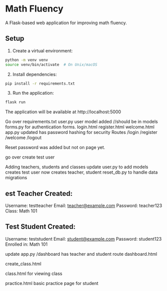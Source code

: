 # Math Fluency

A Flask-based web application for improving math fluency.

## Setup

1. Create a virtual environment:
```bash
python -m venv venv
source venv/bin/activate  # On Unix/macOS
```

2. Install dependencies:
```bash
pip install -r requirements.txt
```

3. Run the application:
```bash
flask run
```

The application will be available at http://localhost:5000

Go over requirements.txt
user.py user model added
//should be in models
forms.py for authentication forms.
login.html
register.html
welcome.html
app.py updated
has password hashing for security
Routes
    /login
    /register
    /welcome
    /logout

Reset password was added but not on page yet.

go over create test user

Adding teachers, students and classes
update user.py to add models
creates test user now creates teacher, student
reset_db.py to handle data migrations

est Teacher Created:
------------------------
Username: testteacher
Email: teacher@example.com
Password: teacher123
Class: Math 101

Test Student Created:
------------------------
Username: teststudent
Email: student@example.com
Password: student123
Enrolled in: Math 101

update app.py 
/dashboard has teacher and student route
dashboard.html

create_class.html

class.html
for viewing class

practice.html
basic practice page for student

